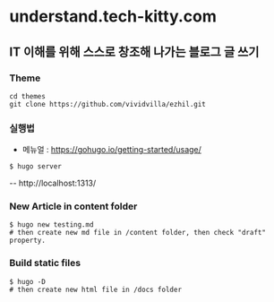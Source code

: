 # understand.tech-kitty.com
## IT 이해를 위해 스스로 창조해 나가는 블로그 글 쓰기

### Theme
```shell
cd themes
git clone https://github.com/vividvilla/ezhil.git
```

### 실행법
- 메뉴얼 : https://gohugo.io/getting-started/usage/
```shell
$ hugo server
```
-- http://localhost:1313/

### New Article in content folder
```
$ hugo new testing.md
# then create new md file in /content folder, then check "draft" property.
```

### Build static files
```
$ hugo -D
# then create new html file in /docs folder
```